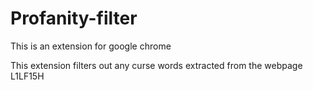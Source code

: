 # Profanity-filter

This is an extension for google chrome

This extension filters out any curse words extracted from the webpage
L1LF15H
